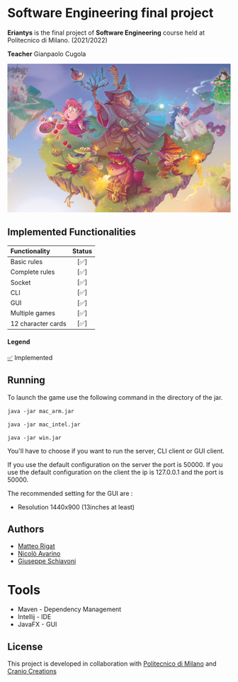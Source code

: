 
# Software Engineering final project

**Eriantys** is the final project of **Software Engineering** course held
at Politecnico di Milano. (2021/2022)  

**Teacher** Gianpaolo Cugola

![Image of the game](src/main/resources/Graphics/eriantysBackground.jpg)

## Implemented Functionalities
| Functionality | Status |
|:-----------------------|:------------------------------------:|
| Basic rules | [✅] |
| Complete rules | [✅] |
| Socket |[✅] |
| CLI | [✅] |
| GUI |[✅] |
| Multiple games | [✅] |
| 12 character cards | [✅] |

#### Legend
[✅]() Implemented

## Running
To launch the game use the following command in the directory of the jar.

```
java -jar mac_arm.jar 
```

```
java -jar mac_intel.jar 
```

```
java -jar win.jar 
```


You'll have to choose if you want to run the server, CLI client or GUI client.

If you use the default configuration on the server the port is 50000.
If you use the default configuration on the client the ip is 127.0.0.1 and the port is 50000.

The recommended setting for the GUI are : 
* Resolution 1440x900  (13inches at least)

## Authors
* [Matteo Rigat]([https://github.com/](https://github.com/MatteoRigat))
* [Nicolò Avarino]([https://github.com/neekoo0](https://github.com/nicoloavarino))
* [Giuseppe Schiavoni]([https://github.com/fraleone99](https://github.com/Giuseppe-Schiavoni))

# Tools
* Maven - Dependency Management
* Intellij - IDE
* JavaFX - GUI

## License
This project is developed in collaboration with [Politecnico di Milano](https://www.polimi.it/) and [Cranio Creations](https://www.craniocreations.it/)

